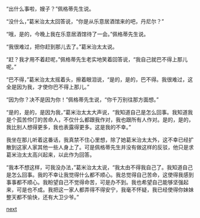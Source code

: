
“出什么事啦，嫂子？”佩格蒂先生说。

“没什么，”葛米治太太回答说，“你是从乐意居酒馆来的吧，丹尼尔？”

“哦，是的，今晚上我在乐意居酒馆待了一会。”佩格蒂先生说。

“我很难过，把你赶到那儿去了。”葛米治太太说。

“赶？我才用不着赶呢，”佩格蒂先生老实地笑着回答说，“我自己就巴不得上那儿呢。”

“巴不得，”葛米治太太摇着头，擦着眼泪说，“是的，是的，巴不得。我很难过，这全是因为我，才使你巴不得上那儿。”

“因为你？决不是因为你！”佩格蒂先生说，“你千万别往那方面想。”

“是的，是的，是因为我，”葛米治太太大声说，“我知道自己是怎么回事。我知道我是个孤苦伶仃的苦命人，不仅什么都跟我作对，我也跟所有人作对。是的，是的，我比别人想得更多，我也表露得更多。这是我的不幸。”

我坐在那儿听着这番话，我真禁不住心里想，除了她葛米治太太外，这不幸已经扩散到这家人家其他一些人身上了。可是佩格蒂先生并没有做这样的反驳，他只是求葛米治太太高兴起来，以此作为回答。

“我本不想这样，可我没办法，”葛米治太太说，“我太由不得我自己了。我知道自己是怎么回事。我的不幸让我觉得什么都不顺心。我总觉得自己苦命，这使得我感到事事都不顺心。我盼望自己不觉得命苦，可是办不到。我也希望自己能够坚强起来，可是也不成。我把这一家人都弄得不得安宁，我毫不怀疑，我已经使得你妹妹整天都不愉快，还有大卫少爷。”

[next](page47)